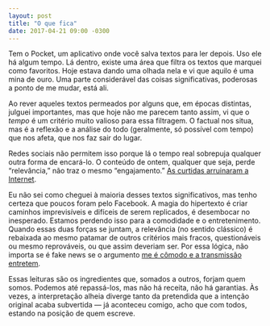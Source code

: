 ```yaml
---
layout: post
title: "O que fica"
date: 2017-04-21 09:00 -0300
---
```

Tem o Pocket, um aplicativo onde você salva textos para ler depois. Uso ele há algum tempo. Lá dentro, existe uma área que filtra os textos que marquei como favoritos. Hoje estava dando uma olhada nela e vi que aquilo é uma mina de ouro. Uma parte considerável das coisas significativas, poderosas a ponto de me mudar, está ali.

Ao rever aqueles textos permeados por alguns que, em épocas distintas, julguei importantes, mas que hoje não me parecem tanto assim, vi que o _tempo_ é um critério muito valioso para essa filtragem. O factual nos situa, mas é a reflexão e a análise do todo (geralmente, só possível com tempo) que nos afeta, que nos faz sair do lugar.

Redes sociais não permitem isso porque lá o tempo real sobrepuja qualquer outra forma de encará-lo. O conteúdo de ontem, qualquer que seja, perde “relevância,” não traz o mesmo “engajamento.” [As curtidas arruinaram a Internet](https://www.theatlantic.com/technology/archive/2017/03/how-the-like-button-ruined-the-internet/519795/?single_page=true).

Eu não sei como cheguei à maioria desses textos significativos, mas tenho certeza que poucos foram pelo Facebook. A magia do hipertexto é criar caminhos imprevisíveis e difíceis de serem replicados, é desembocar no inesperado. Estamos perdendo isso para a comodidade e o entretenimento. Quando essas duas forças se juntam, a relevância (no sentido clássico) é rebaixada ao mesmo patamar de outros critérios mais fracos, questionáveis ou mesmo reprováveis, ou que assim deveriam ser. Por essa lógica, não importa se é fake news se o argumento [me é cômodo e a transmissão entretem](https://www.theatlantic.com/entertainment/archive/2017/04/are-we-having-too-much-fun/523143/).

Essas leituras são os ingredientes que, somados a outros, forjam quem somos. Podemos até repassá-los, mas não há receita, não há garantias. Às vezes, a interpretação alheia diverge tanto da pretendida que a intenção original acaba subvertida — já aconteceu comigo, acho que com todos, estando na posição de quem escreve.
